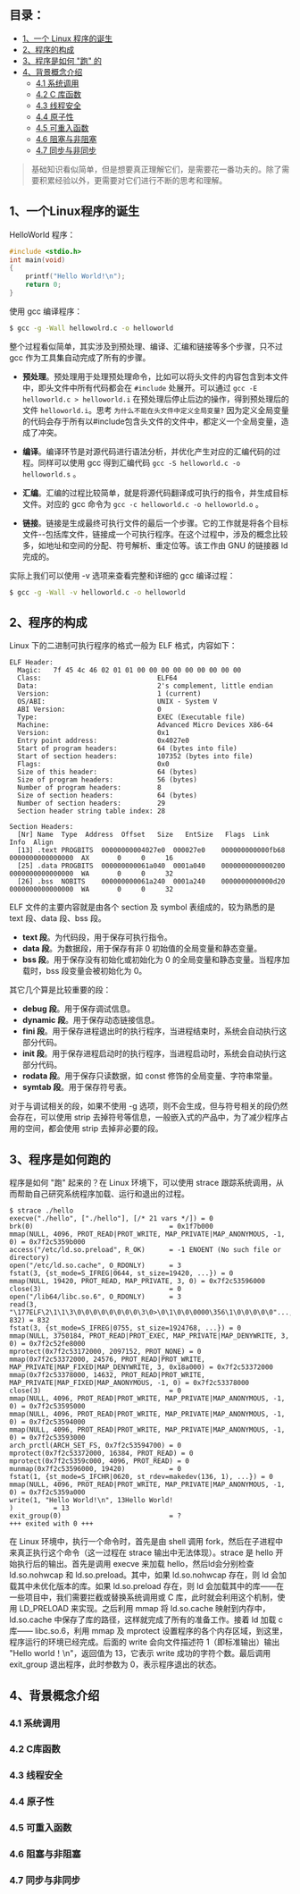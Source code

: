 
目录：
------
* [1、一个 Linux 程序的诞生](#1一个linux程序的诞生)
* [2、程序的构成](#2程序的构成)
* [3、程序是如何 "跑" 的](#3程序是如何跑的)
* [4、背景概念介绍](#4背景概念介绍)
  - [4.1 系统调用](#41-系统调用)
  - [4.2 C 库函数](#42-c库函数)
  - [4.3 线程安全](#43-线程安全)
  - [4.4 原子性](#44-原子性)
  - [4.5 可重入函数](#45-可重入函数)
  - [4.6 阻塞与非阻塞](#46-阻塞与非阻塞)
  - [4.7 同步与非同步](#47-同步与非同步)


> 基础知识看似简单，但是想要真正理解它们，是需要花一番功夫的。除了需要积累经验以外，更需要对它们进行不断的思考和理解。


## 1、一个Linux程序的诞生
HelloWorld 程序：
```c
#include <stdio.h>
int main(void)
{
    printf("Hello World!\n");
    return 0;
}
```

使用 gcc 编译程序：
```sh
$ gcc -g -Wall hellowolrd.c -o helloworld
```

整个过程看似简单，其实涉及到预处理、编译、汇编和链接等多个步骤，只不过 gcc 作为工具集自动完成了所有的步骤。
* **预处理**。预处理用于处理预处理命令，比如可以将头文件的内容包含到本文件中，即头文件中所有代码都会在 `#include` 处展开。可以通过 `gcc -E helloworld.c > helloworld.i` 在预处理后停止后边的操作，得到预处理后的文件 `helloworld.i`。思考 `为什么不能在头文件中定义全局变量?` 因为定义全局变量的代码会存于所有以#include包含头文件的文件中，都定义一个全局变量，造成了冲突。

* **编译**。编译环节是对源代码进行语法分析，并优化产生对应的汇编代码的过程。同样可以使用 gcc 得到汇编代码 `gcc -S helloworld.c -o helloworld.s` 。

* **汇编**。汇编的过程比较简单，就是将源代码翻译成可执行的指令，并生成目标文件。对应的 gcc 命令为 `gcc -c helloworld.c -o helloworld.o` 。

* **链接**。链接是生成最终可执行文件的最后一个步骤。它的工作就是将各个目标文件--包括库文件，链接成一个可执行程序。在这个过程中，涉及的概念比较多，如地址和空间的分配、符号解析、重定位等。该工作由 GNU 的链接器 ld 完成的。

实际上我们可以使用 -v 选项来查看完整和详细的 gcc 编译过程：
```sh
$ gcc -g -Wall -v helloworld.c -o helloworld
```

## 2、程序的构成
Linux 下的二进制可执行程序的格式一般为 ELF 格式，内容如下：
```
ELF Header:
  Magic:   7f 45 4c 46 02 01 01 00 00 00 00 00 00 00 00 00 
  Class:                             ELF64
  Data:                              2's complement, little endian
  Version:                           1 (current)
  OS/ABI:                            UNIX - System V
  ABI Version:                       0
  Type:                              EXEC (Executable file)
  Machine:                           Advanced Micro Devices X86-64
  Version:                           0x1
  Entry point address:               0x4027e0
  Start of program headers:          64 (bytes into file)
  Start of section headers:          107352 (bytes into file)
  Flags:                             0x0
  Size of this header:               64 (bytes)
  Size of program headers:           56 (bytes)
  Number of program headers:         8
  Size of section headers:           64 (bytes)
  Number of section headers:         29
  Section header string table index: 28

Section Headers:
  [Nr] Name  Type  Address  Offset   Size   EntSize   Flags  Link  Info  Align
  [13] .text PROGBITS  00000000004027e0  000027e0    000000000000fb68  0000000000000000  AX       0     0     16
  [25] .data PROGBITS  000000000061a040  0001a040    0000000000000200  0000000000000000  WA       0     0     32
  [26] .bss  NOBITS    000000000061a240  0001a240    0000000000000d20  0000000000000000  WA       0     0     32
```
ELF 文件的主要内容就是由各个 section 及 symbol 表组成的，较为熟悉的是 text 段、data 段、bss 段。
* **text 段**。为代码段，用于保存可执行指令。
* **data 段**。为数据段，用于保存有非 0 初始值的全局变量和静态变量。
* **bss 段**。用于保存没有初始化或初始化为 0 的全局变量和静态变量。当程序加载时，bss 段变量会被初始化为 0。

其它几个算是比较重要的段：
* **debug 段**。用于保存调试信息。
* **dynamic 段**。用于保存动态链接信息。
* **fini 段**。用于保存进程退出时的执行程序，当进程结束时，系统会自动执行这部分代码。
* **init 段**。用于保存进程启动时的执行程序，当进程启动时，系统会自动执行这部分代码。
* **rodata 段**。用于保存只读数据，如 const 修饰的全局变量、字符串常量。
* **symtab 段**。用于保存符号表。

对于与调试相关的段，如果不使用 -g 选项，则不会生成，但与符号相关的段仍然会存在，可以使用 strip 去掉符号等信息，一般嵌入式的产品中，为了减少程序占用的空间，都会使用 strip 去掉非必要的段。


## 3、程序是如何跑的
程序是如何 "跑" 起来的？在 Linux 环境下，可以使用 strace 跟踪系统调用，从而帮助自己研究系统程序加载、运行和退出的过程。

```
$ strace ./hello
execve("./hello", ["./hello"], [/* 21 vars */]) = 0
brk(0)                                  = 0x1f7b000
mmap(NULL, 4096, PROT_READ|PROT_WRITE, MAP_PRIVATE|MAP_ANONYMOUS, -1, 0) = 0x7f2c5359b000
access("/etc/ld.so.preload", R_OK)      = -1 ENOENT (No such file or directory)
open("/etc/ld.so.cache", O_RDONLY)      = 3
fstat(3, {st_mode=S_IFREG|0644, st_size=19420, ...}) = 0
mmap(NULL, 19420, PROT_READ, MAP_PRIVATE, 3, 0) = 0x7f2c53596000
close(3)                                = 0
open("/lib64/libc.so.6", O_RDONLY)      = 3
read(3, "\177ELF\2\1\1\3\0\0\0\0\0\0\0\0\3\0>\0\1\0\0\0000\356\1\0\0\0\0\0"..., 832) = 832
fstat(3, {st_mode=S_IFREG|0755, st_size=1924768, ...}) = 0
mmap(NULL, 3750184, PROT_READ|PROT_EXEC, MAP_PRIVATE|MAP_DENYWRITE, 3, 0) = 0x7f2c52fe8000
mprotect(0x7f2c53172000, 2097152, PROT_NONE) = 0
mmap(0x7f2c53372000, 24576, PROT_READ|PROT_WRITE, MAP_PRIVATE|MAP_FIXED|MAP_DENYWRITE, 3, 0x18a000) = 0x7f2c53372000
mmap(0x7f2c53378000, 14632, PROT_READ|PROT_WRITE, MAP_PRIVATE|MAP_FIXED|MAP_ANONYMOUS, -1, 0) = 0x7f2c53378000
close(3)                                = 0
mmap(NULL, 4096, PROT_READ|PROT_WRITE, MAP_PRIVATE|MAP_ANONYMOUS, -1, 0) = 0x7f2c53595000
mmap(NULL, 4096, PROT_READ|PROT_WRITE, MAP_PRIVATE|MAP_ANONYMOUS, -1, 0) = 0x7f2c53594000
mmap(NULL, 4096, PROT_READ|PROT_WRITE, MAP_PRIVATE|MAP_ANONYMOUS, -1, 0) = 0x7f2c53593000
arch_prctl(ARCH_SET_FS, 0x7f2c53594700) = 0
mprotect(0x7f2c53372000, 16384, PROT_READ) = 0
mprotect(0x7f2c5359c000, 4096, PROT_READ) = 0
munmap(0x7f2c53596000, 19420)           = 0
fstat(1, {st_mode=S_IFCHR|0620, st_rdev=makedev(136, 1), ...}) = 0
mmap(NULL, 4096, PROT_READ|PROT_WRITE, MAP_PRIVATE|MAP_ANONYMOUS, -1, 0) = 0x7f2c5359a000
write(1, "Hello World!\n", 13Hello World!
)          = 13
exit_group(0)                           = ?
+++ exited with 0 +++
```
在 Linux 环境中，执行一个命令时，首先是由 shell 调用 fork，然后在子进程中来真正执行这个命令（这一过程在 strace 输出中无法体现）。strace 是 hello 开始执行后的输出。首先是调用 execve 来加载 hello，然后ld会分别检查 ld.so.nohwcap 和 ld.so.preload。其中，如果 ld.so.nohwcap 存在，则 ld 会加载其中未优化版本的库。如果 ld.so.preload 存在，则 ld 会加载其中的库——在一些项目中，我们需要拦截或替换系统调用或 C 库，此时就会利用这个机制，使用 LD_PRELOAD 来实现。之后利用 mmap 将 ld.so.cache 映射到内存中，ld.so.cache 中保存了库的路径，这样就完成了所有的准备工作。接着 ld 加载 c 库—— libc.so.6，利用 mmap 及 mprotect 设置程序的各个内存区域，到这里，程序运行的环境已经完成。后面的 write 会向文件描述符 1（即标准输出）输出 "Hello world！\n"，返回值为 13，它表示 write 成功的字符个数。最后调用 exit_group 退出程序，此时参数为 0，表示程序退出的状态。

## 4、背景概念介绍


### 4.1 系统调用

### 4.2 C库函数

### 4.3 线程安全

### 4.4 原子性

### 4.5 可重入函数

### 4.6 阻塞与非阻塞

### 4.7 同步与非同步